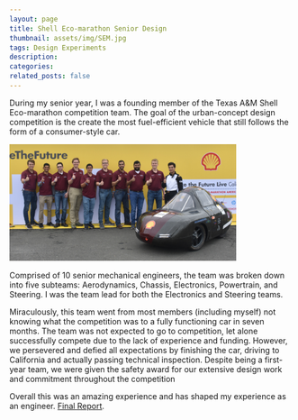 ```yaml
---
layout: page
title: Shell Eco-marathon Senior Design
thumbnail: assets/img/SEM.jpg
tags: Design Experiments
description:
categories:
related_posts: false
---
```


During my senior year, I was a founding member of the Texas A&M Shell Eco-marathon competition team. The goal of the urban-concept design competition is the create the most fuel-efficient vehicle that still follows the form of a consumer-style car.

<img src="/assets/img/SEM.jpg" alt="Shell Eco Marathon" class="center" style="width:80%"/>

Comprised of 10 senior mechanical engineers, the team was broken down into five subteams: Aerodynamics, Chassis, Electronics, Powertrain, and Steering. I was the team lead for both the Electronics and Steering teams.

Miraculously, this team went from most members (including myself) not knowing what the competition was to a fully functioning car in seven months. The team was not expected to go to competition, let alone successfully compete due to the lack of experience and funding. However, we persevered and defied all expectations by finishing the car, driving to California and actually passing technical inspection. Despite being a first-year team, we were given the safety award for our extensive design work and commitment throughout the competition

Overall this was an amazing experience and has shaped my experience as an engineer. [Final Report]({{site.baseurl}}/assets/pdf/2019-04-MEEN-402.pdf).

